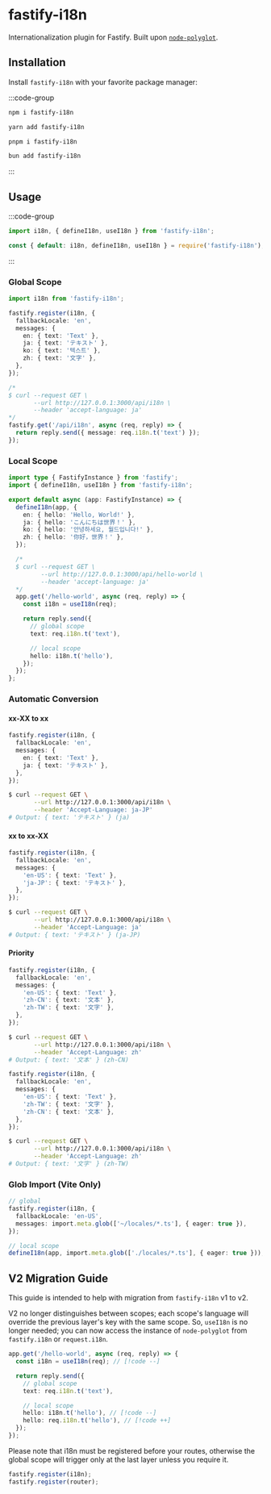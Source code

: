 # <div class="flex items-center">fastify-i18n[<div class="i-tabler-brand-github ms-2"></div>](https://github.com/Vanilla-IceCream/fastify-i18n)</div>

Internationalization plugin for Fastify. Built upon [`node-polyglot`](https://github.com/airbnb/polyglot.js).

## Installation

Install `fastify-i18n` with your favorite package manager:

:::code-group

```sh [npm]
npm i fastify-i18n
```

```sh [Yarn]
yarn add fastify-i18n
```

```sh [pnpm]
pnpm i fastify-i18n
```

```sh [Bun]
bun add fastify-i18n
```

:::

## Usage

:::code-group

```ts [ESM]
import i18n, { defineI18n, useI18n } from 'fastify-i18n';
```

```ts [CJS]
const { default: i18n, defineI18n, useI18n } = require('fastify-i18n');
```

:::

### Global Scope

```ts
import i18n from 'fastify-i18n';

fastify.register(i18n, {
  fallbackLocale: 'en',
  messages: {
    en: { text: 'Text' },
    ja: { text: 'テキスト' },
    ko: { text: '텍스트' },
    zh: { text: '文字' },
  },
});

/*
$ curl --request GET \
       --url http://127.0.0.1:3000/api/i18n \
       --header 'accept-language: ja'
*/
fastify.get('/api/i18n', async (req, reply) => {
  return reply.send({ message: req.i18n.t('text') });
});
```

### Local Scope

```ts
import type { FastifyInstance } from 'fastify';
import { defineI18n, useI18n } from 'fastify-i18n';

export default async (app: FastifyInstance) => {
  defineI18n(app, {
    en: { hello: 'Hello, World!' },
    ja: { hello: 'こんにちは世界！' },
    ko: { hello: '안녕하세요, 월드입니다!' },
    zh: { hello: '你好，世界！' },
  });

  /*
  $ curl --request GET \
         --url http://127.0.0.1:3000/api/hello-world \
         --header 'accept-language: ja'
  */
  app.get('/hello-world', async (req, reply) => {
    const i18n = useI18n(req);

    return reply.send({
      // global scope
      text: req.i18n.t('text'),

      // local scope
      hello: i18n.t('hello'),
    });
  });
};
```

### Automatic Conversion

#### xx-XX to xx

```ts
fastify.register(i18n, {
  fallbackLocale: 'en',
  messages: {
    en: { text: 'Text' },
    ja: { text: 'テキスト' },
  },
});
```

```sh
$ curl --request GET \
       --url http://127.0.0.1:3000/api/i18n \
       --header 'Accept-Language: ja-JP'
# Output: { text: 'テキスト' } (ja)
```

#### xx to xx-XX

```ts
fastify.register(i18n, {
  fallbackLocale: 'en',
  messages: {
    'en-US': { text: 'Text' },
    'ja-JP': { text: 'テキスト' },
  },
});
```

```sh
$ curl --request GET \
       --url http://127.0.0.1:3000/api/i18n \
       --header 'Accept-Language: ja'
# Output: { text: 'テキスト' } (ja-JP)
```

#### Priority

```ts
fastify.register(i18n, {
  fallbackLocale: 'en',
  messages: {
    'en-US': { text: 'Text' },
    'zh-CN': { text: '文本' },
    'zh-TW': { text: '文字' },
  },
});
```

```sh
$ curl --request GET \
       --url http://127.0.0.1:3000/api/i18n \
       --header 'Accept-Language: zh'
# Output: { text: '文本' } (zh-CN)
```

```ts
fastify.register(i18n, {
  fallbackLocale: 'en',
  messages: {
    'en-US': { text: 'Text' },
    'zh-TW': { text: '文字' },
    'zh-CN': { text: '文本' },
  },
});
```

```sh
$ curl --request GET \
       --url http://127.0.0.1:3000/api/i18n \
       --header 'Accept-Language: zh'
# Output: { text: '文字' } (zh-TW)
```

### Glob Import (Vite Only)

```ts
// global
fastify.register(i18n, {
  fallbackLocale: 'en-US',
  messages: import.meta.glob(['~/locales/*.ts'], { eager: true }),
});
```

```ts
// local scope
defineI18n(app, import.meta.glob(['./locales/*.ts'], { eager: true }));
```

## V2 Migration Guide

This guide is intended to help with migration from `fastify-i18n` v1 to v2.

V2 no longer distinguishes between scopes; each scope's language will override the previous layer's key with the same scope. So, `useI18n` is no longer needed; you can now access the instance of `node-polyglot` from `fastify.i18n` or `request.i18n`.

```ts
app.get('/hello-world', async (req, reply) => {
  const i18n = useI18n(req); // [!code --]

  return reply.send({
    // global scope
    text: req.i18n.t('text'),

    // local scope
    hello: i18n.t('hello'), // [!code --]
    hello: req.i18n.t('hello'), // [!code ++]
  });
});
```

Please note that i18n must be registered before your routes, otherwise the global scope will trigger only at the last layer unless you require it.

```ts
fastify.register(i18n);
fastify.register(router);
```
